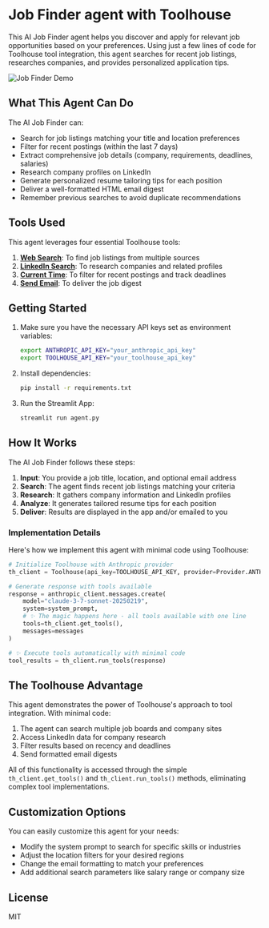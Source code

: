 # Job Finder agent with Toolhouse

This AI Job Finder agent helps you discover and apply for relevant job opportunities based on your preferences. Using just a few lines of code for Toolhouse tool integration, this agent searches for recent job listings, researches companies, and provides personalized application tips.

![Job Finder Demo](assets/demo.gif)

## What This Agent Can Do

The AI Job Finder can:

- Search for job listings matching your title and location preferences
- Filter for recent postings (within the last 7 days)
- Extract comprehensive job details (company, requirements, deadlines, salaries)
- Research company profiles on LinkedIn
- Generate personalized resume tailoring tips for each position
- Deliver a well-formatted HTML email digest
- Remember previous searches to avoid duplicate recommendations

## Tools Used

This agent leverages four essential Toolhouse tools:

1. **[Web Search](https://app.toolhouse.ai/store/web_search)**: To find job listings from multiple sources
2. **[LinkedIn Search](https://app.toolhouse.ai/store/linkedin_search)**: To research companies and related profiles
3. **[Current Time](https://app.toolhouse.ai/store/current_time)**: To filter for recent postings and track deadlines
4. **[Send Email](https://app.toolhouse.ai/store/send_email)**: To deliver the job digest

## Getting Started

1. Make sure you have the necessary API keys set as environment variables:
   ```bash
   export ANTHROPIC_API_KEY="your_anthropic_api_key"
   export TOOLHOUSE_API_KEY="your_toolhouse_api_key"
   ```

2. Install dependencies:
   ```bash
   pip install -r requirements.txt
   ```

3. Run the Streamlit App:
   ```bash
   streamlit run agent.py
   ```

## How It Works

The AI Job Finder follows these steps:

1. **Input**: You provide a job title, location, and optional email address
2. **Search**: The agent finds recent job listings matching your criteria
3. **Research**: It gathers company information and LinkedIn profiles
4. **Analyze**: It generates tailored resume tips for each position
5. **Deliver**: Results are displayed in the app and/or emailed to you

### Implementation Details

Here's how we implement this agent with minimal code using Toolhouse:

```python
# Initialize Toolhouse with Anthropic provider
th_client = Toolhouse(api_key=TOOLHOUSE_API_KEY, provider=Provider.ANTHROPIC)

# Generate response with tools available
response = anthropic_client.messages.create(
    model="claude-3-7-sonnet-20250219",
    system=system_prompt,
    # ✨ The magic happens here - all tools available with one line
    tools=th_client.get_tools(),
    messages=messages
)

# ✨ Execute tools automatically with minimal code
tool_results = th_client.run_tools(response)
```

## The Toolhouse Advantage

This agent demonstrates the power of Toolhouse's approach to tool integration. With minimal code:

1. The agent can search multiple job boards and company sites
2. Access LinkedIn data for company research
3. Filter results based on recency and deadlines
4. Send formatted email digests

All of this functionality is accessed through the simple `th_client.get_tools()` and `th_client.run_tools()` methods, eliminating complex tool implementations.

## Customization Options

You can easily customize this agent for your needs:

- Modify the system prompt to search for specific skills or industries
- Adjust the location filters for your desired regions
- Change the email formatting to match your preferences
- Add additional search parameters like salary range or company size

## License

MIT
